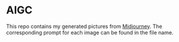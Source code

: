 # AIGC

This repo contains my generated pictures from [Midjourney](https://www.midjourney.com). The corresponding prompt for each image can be found in the file name.
